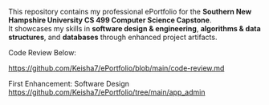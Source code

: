 This repository contains my professional ePortfolio for the **Southern New Hampshire University CS 499 Computer Science Capstone**.  
It showcases my skills in **software design & engineering**, **algorithms & data structures**, and **databases** through enhanced project artifacts.








Code Review Below:

https://github.com/Keisha7/ePortfolio/blob/main/code-review.md


First Enhancement: Software Design
https://github.com/Keisha7/ePortfolio/tree/main/app_admin
